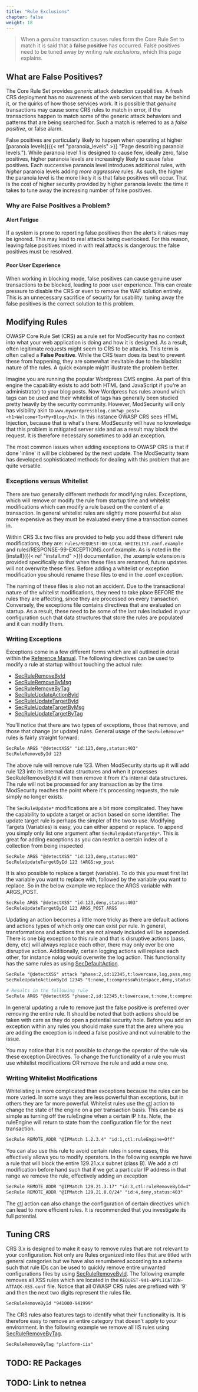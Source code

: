 ```yaml
---
title: "Rule Exclusions"
chapter: false
weight: 18
---
```


> When a *genuine* transaction causes rules form the Core Rule Set to match it is said that a **false positive** has occurred. False positives need to be tuned away by writing *rule exclusions*, which this page explains.

## What are False Positives?

The Core Rule Set provides _generic_ attack detection capabilities. A fresh CRS deployment has no awareness of the web services that may be behind it, or the quirks of how those services work. It is possible that *genuine* transactions may cause some CRS rules to match in error, if the transactions happen to match some of the generic attack behaviors and patterns that are being searched for. Such a match is referred to as a *false positive*, or false alarm.

False positives are particularly likely to happen when operating at higher [paranoia levels]({{< ref "paranoia_levels" >}} "Page describing paranoia levels."). While paranoia level 1 is designed to cause few, ideally zero, false positives, higher paranoia levels are increasingly likely to cause false positives. Each successive paranoia level introduces additional rules, with *higher* paranoia levels adding *more aggressive* rules. As such, the higher the paranoia level is the more likely it is that false positives will occur. That is the cost of higher security provided by higher paranoia levels: the time it takes to tune away the increasing number of false positives.

### Why are False Positives a Problem?

#### Alert Fatigue

If a system is prone to reporting false positives then the alerts it raises may be ignored. This may lead to real attacks being overlooked. For this reason, leaving false positives mixed in with real attacks is dangerous: the false positives must be resolved.

#### Poor User Experience

When working in blocking mode, false positives can cause genuine user transactions to be blocked, leading to poor user experience. This can create pressure to disable the CRS or even to remove the WAF solution entirely. This is an unnecessary sacrifice of security for usability: tuning away the false positives is the correct solution to this problem.

## Modifying Rules

OWASP Core Rule Set (CRS) as a rule set for ModSecurity has no context
into what your web application is doing and how it is designed. As a
result, often legitimate requests might seem to CRS to be attacks. This
term is often called a **False Positive**. While the CRS team does its
best to prevent these from happening, they are somewhat inevitable due
to the blacklist nature of the rules. A quick example might illustrate
the problem better.

Imagine you are running the popular Wordpress CMS engine. As part of
this engine the capability exists to add both HTML (and JavaScript if
you\'re an administrator) to your blog posts. Now Wordpress has rules
around which tags can be used and their whitelist of tags has generally
been studied pretty heavily by the security community. However,
ModSecurity will only has visibility akin to
`www.mywordpressblog.com?wp_post=<h1>Welcome+To+My+Blog</h1>`. In
this instance OWASP CRS sees HTML Injection, because that is what's
there. ModSecurity will have no knowledge that this problem is mitigated
server side and as a result may block the request. It is therefore
necessary sometimes to add an exception.

The most common issues when adding exceptions to OWASP CRS is that if
done 'inline' it will be clobbered by the next update. The ModSecurity
team has developed sophisticated methods for dealing with this problem
that are quite versatile.

### Exceptions versus Whitelist

There are two generally different methods for modifying rules.
Exceptions, which will remove or modify the rule from startup time and
whitelist modifications which can modify a rule based on the content of
a transaction. In general whitelist rules are slightly more powerful but
also more expensive as they must be evaluated every time a transaction
comes in.

Within CRS 3.x two files are provided to help you add these different
rule modifications, they are:
`rules/REQUEST-00-LOCAL-WHITELIST.conf.example` and
rules/RESPONSE-99-EXCEPTIONS.conf.example. As is noted in the
[install]({{< ref "install.md" >}}) documentation, the .example
extension is provided specifically so that when these files are renamed,
future updates will not overwrite these files. Before adding a
whitelist or exception modification you should rename these files to end
in the .conf exception.

The naming of these files is also not an accident. Due to the
transactional nature of the whitelist modifications, they need to take
place BEFORE the rules they are affecting, since they are processed on
every transaction. Conversely, the exceptions file contains directives
that are evaluated on startup. As a result, these need to be some of the
last rules included in your configuration such that data structures that
store the rules are populated and it can modify them.

### Writing Exceptions

Exceptions come in a few different forms which are all outlined in
detail within the [Reference Manual](https://github.com/SpiderLabs/ModSecurity/wiki/Reference-Manual-(v2.x)).
The following directives can be used to modify a rule at startup without
touching the actual rule:

-   [SecRuleRemoveById](https://github.com/SpiderLabs/ModSecurity/wiki/Reference-Manual-(v2.x)#SecRuleRemoveById)
-   [SecRuleRemoveByMsg](https://github.com/SpiderLabs/ModSecurity/wiki/Reference-Manual-(v2.x)#SecRuleRemoveByMsg)
-   [SecRuleRemoveByTag](https://github.com/SpiderLabs/ModSecurity/wiki/Reference-Manual-(v2.x)#SecRuleRemoveByTag)
-   [SecRuleUpdateActionById](https://github.com/SpiderLabs/ModSecurity/wiki/Reference-Manual-(v2.x)#SecRuleUpdateTargetById)
-   [SecRuleUpdateTargetById](https://github.com/SpiderLabs/ModSecurity/wiki/Reference-Manual-(v2.x)#SecRuleUpdateTargetById)
-   [SecRuleUpdateTargetByMsg](https://github.com/SpiderLabs/ModSecurity/wiki/Reference-Manual-(v2.x)#SecRuleUpdateTargetByMsg)
-   [SecRuleUpdateTargetByTag](https://github.com/SpiderLabs/ModSecurity/wiki/Reference-Manual-(v2.x)#SecRuleUpdateTargetByTag)

You'll notice that there are two types of exceptions, those that
remove, and those that change (or update) rules. General usage of the
`SecRuleRemove*` rules is fairly straight forward:

```apache
SecRule ARGS "@detectXSS" "id:123,deny,status:403"
SecRuleRemoveById 123
```

The above rule will remove rule 123. When ModSecurity starts up it will
add rule 123 into its internal data structures and when it processes
SecRuleRemoveById it will then remove it from it's internal data
structures. The rule will not be processed for any transaction as by the
time ModSecurity reaches the point where it's processing requests, the
rule simply no longer exists.

The `SecRuleUpdate*` modifications are a bit more complicated. They have
the capability to update a target or action based on some identifier.
The update target rule is perhaps the simpler of the two to use.
Modifying Targets (Variables) is easy, you can either append or replace.
To append you simply only list one argument after
`SecRuleUpdateTargetBy*`. This is great for adding exceptions as you can
restrict a certain index of a collection from being inspected

```apache
SecRule ARGS "@detectXSS" "id:123,deny,status:403"
SecRuleUpdateTargetById 123 !ARGS:wp_post
```

It is also possible to replace a target (variable). To do this you must
first list the variable you want to replace with, followed by the
variable you want to replace. So in the below example we replace the
ARGS variable with ARGS_POST.

```apache
SecRule ARGS "@detectXSS" "id:123,deny,status:403"
SecRuleUpdateTargetById 123 ARGS_POST ARGS
```

Updating an action becomes a little more tricky as there are default
actions and actions types of which only one can exist per rule. In
general, transformations and actions that are not already included will
be appended. There is one big exception to this rule and that is
disruptive actions (pass, deny, etc) will always replace each other,
there may only ever be one disruptive action. Additionally, certain
logging actions will replace each other, for instance nolog would
overwrite the log action. This functionality has the same rules as using
[SecDefaultAction](https://github.com/SpiderLabs/ModSecurity/wiki/Reference-Manual-(v2.x)#SecDefaultAction).

```apache
SecRule "@detectXSS" attack "phase:2,id:12345,t:lowercase,log,pass,msg:'Message text'"
SecRuleUpdateActionById 12345 "t:none,t:compressWhitespace,deny,status:403,msg:'New message text'"

# Results in the following rule
SecRule ARGS "@detectXSS "phase:2,id:12345,t:lowercase,t:none,t:compressWhitespace,log,deny,status:403,msg:'New Message text'"
```

In general updating a rule to remove just the false positive is
preferred over removing the entire rule. It should be noted that both
actions should be taken with care as they do open a potential security
hole. Before you add an exception within any rules you should make sure
that the area where you are adding the exception is indeed a false
positive and not vulnerable to the issue.

You may notice that it is not possible to change the operator of the
rule via these exception Directives. To change the functionality of a
rule you must use whitelist modifications OR remove the rule and add a
new one.

### Writing Whitelist Modifications

Whitelisting is more complicated than exceptions because the rules can
be more varied. In some ways they are less powerful than exceptions, but
in others they are far more powerful. Whitelist rules use the
[ctl](https://github.com/SpiderLabs/ModSecurity/wiki/Reference-Manual-(v2.x)#ctl)
action to change the state of the engine on a per transaction basis.
This can be as simple as turning off the ruleEngine when a certain IP
hits. Note, the ruleEngine will return to state from the configuration
file for the next transaction.

```apache
SecRule REMOTE_ADDR "@IPMatch 1.2.3.4" "id:1,ctl:ruleEngine=Off"
```

You can also use this rule to avoid certain rules in some cases, this
effectively allows you to modify operators. In the following example we
have a rule that will block the entire 129.21.x.x subnet (class B). We
add a ctl modification before hand such that if we get a particular IP
address in that range we remove the rule, effectively adding an
exception

```apache
SecRule REMOTE_ADDR "@IPMatch 129.21.3.17" "id:3,ctl:ruleRemoveById=4"
SecRule REMOTE_ADDR "@IPMatch 129.21.0.0/24" "id:4,deny,status:403"
```

The
[ctl](https://github.com/SpiderLabs/ModSecurity/wiki/Reference-Manual-(v2.x)#ctl)
action can also change the configuration of certain directives which can
lead to more efficient rules. It is recommended that you investigate its
full potential.

Tuning CRS
----------

CRS 3.x is designed to make it easy to remove rules that are not
relevant to your configuration. Not only are Rules organized into files
that are titled with general categories but we have also renumbered
according to a scheme such that rule IDs can be used to quickly remove
entire unwanted configurations files by using
[SecRuleRemoveById](https://github.com/SpiderLabs/ModSecurity/wiki/Reference-Manual-(v2.x)#SecRuleRemoveById).
The following example removes all XSS rules which are located in the
`REQUEST-941-APPLICATION-ATTACK-XSS.conf` file. Notice that all OWASP CRS
rules are prefixed with '9' and then the next two digits represent the
rules file.

```apache
SecRuleRemoveById "941000-941999"
```

The CRS rules also features tags to identify what their functionality
is. It is therefore easy to remove an entire category that doesn\'t
apply to your environment. In the following example we remove all IIS
rules using
[SecRuleRemoveByTag](https://github.com/SpiderLabs/ModSecurity/wiki/Reference-Manual-(v2.x)#SecRuleRemoveByTag).

```apache
SecRuleRemoveByTag "platform-iis"
```

## TODO: RE Packages

## TODO: Link to netnea

